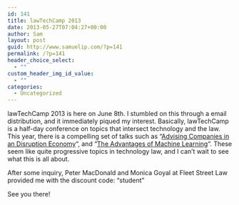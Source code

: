 ```yaml
---
id: 141
title: lawTechCamp 2013
date: 2013-05-27T07:04:27+00:00
author: Sam
layout: post
guid: http://www.samuelip.com/?p=141
permalink: /?p=141
header_choice_select:
  - ""
custom_header_img_id_value:
  - ""
categories:
  - Uncategorized
---
```

lawTechCamp 2013 is here on June 8th. I stumbled on this through a email distribution, and it immediately piqued my interest. Basically, lawTechCamp is a half-day conference on topics that intersect technology and the law.  This year, there is a compelling set of talks such as &#8220;[Advising Companies in an Disruption Economy](http://lawtechcamp.com/advising-companies-in-the-disruption-economy/)&#8220;, and &#8220;[The Advantages of Machine Learning](http://lawtechcamp.com/advantages-of-machine-learning/)&#8220;. These seem like quite progressive topics in technology law, and I can&#8217;t wait to see what this is all about.

After some inquiry, Peter MacDonald and Monica Goyal at Fleet Street Law provided me with the discount code: &#8220;student&#8221;

See you there!

&nbsp;